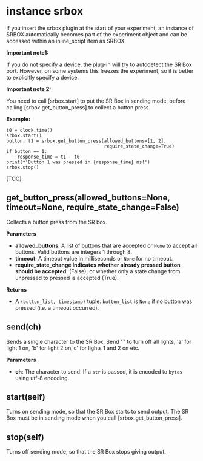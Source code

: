 <div class="ClassDoc YAMLDoc" markdown="1">

# instance __srbox__

If you insert the srbox plugin at the start of your experiment, an
instance of SRBOX automatically becomes part of the experiment
object and
can be accessed within an inline_script item as SRBOX.

__Important note1:__

If you do not specify a device, the plug-in will try to autodetect
the
SR Box port. However, on some systems this freezes the experiment, so
it is better to explicitly specify a device.

__Important note 2:__

You
need to call [srbox.start] to put the SR Box in sending mode,
before
calling [srbox.get_button_press] to collect a button press.

__Example:__
~~~ .python
t0 = clock.time()
srbox.start()
button, t1 = srbox.get_button_press(allowed_buttons=[1, 2],
                                    require_state_change=True)
if button == 1:
    response_time = t1 - t0
print(f'Button 1 was pressed in {response_time} ms!')
srbox.stop()
~~~
[TOC]

## get_button_press(allowed_buttons=None, timeout=None, require_state_change=False)

Collects a button press from the SR box.


__Parameters__

- **allowed_buttons**: A list of buttons that are accepted or `None` to accept all
buttons. Valid buttons are integers 1 through 8.
- **timeout**: A timeout value in milliseconds or `None` for no timeout.
- **require_state_change    Indicates whether already pressed button should be accepted**: (False), or whether only a state change from unpressed to pressed
is accepted (True).

__Returns__

- A `(button_list, timestamp)` tuple. `button_list` is `None` if no 
button was pressed (i.e. a timeout occurred).


## send(ch)

Sends a single character to the SR Box. Send '`' to turn off all
lights, 'a' for light 1 on, 'b' for light 2 on,'c' for lights
1 and 2 on etc.


__Parameters__

- **ch**: The character to send. If a `str` is passed, it is encoded to
`bytes` using utf-8 encoding.


## start(self)

Turns on sending mode, so that the SR Box starts to send output.
The SR Box must be in sending mode when you call
[srbox.get_button_press].




## stop(self)

Turns off sending mode, so that the SR Box stops giving output.




</div>


